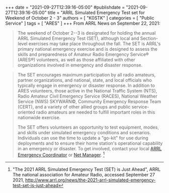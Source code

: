 +++
date = "2021-09-27T12:39:16-05:00"
#publishdate = "2021-09-27T12:39:16-05:00"
title = "ARRL Simulated Emergency Test set for Weekend of October 2 - 3"
authors = [ "K0STK" ]
categories = [ "Public Service" ]
tags = [ "ARES" ]
+++
From ARRL News on September 22, 2021:

>The weekend of October 2--3 is designated for holding the annual
>ARRL Simulated Emergency Test (SET), although local and Section-level
>exercises may take place throughout the fall. The SET is ARRL's primary
>national emergency exercise and is designed to assess the skills and
>preparedness of Amateur Radio Emergency Service&reg; (ARES&reg;)
>volunteers, as well as those affiliated with other organizations
>involved in emergency and disaster response.
<!--more-->

>The SET encourages maximum participation by all radio amateurs,
>partner organizations, and national, state, and local officials who
>typically engage in emergency or disaster response. In addition to ARES
>volunteers, those active in the National Traffic System (NTS), Radio
>Amateur Civil Emergency Service (RACES), National Weather Service (NWS)
>SKYWARN&copy;, Community Emergency Response Team (CERT), and a variety
>of other allied groups and public service-oriented radio amateurs are
>needed to fulfill important roles in this nationwide exercise.
>
>The SET offers volunteers an opportunity to test equipment, modes, and
>skills under simulated emergency conditions and scenarios. Individuals
>can use the time to update a "go-kit" for use during deployments and to
>ensure their home station's operational capability in an emergency or
>disaster. To get involved, contact your local
>[ARRL Emergency Coordinator](mailto:ares@rrra.org) or
>[Net Manager](mailto:net@rrra.org). [^1]

[^1]: "The 2021 ARRL Simulated Emergency Test (SET) is Just Ahead", ARRL The
national association for Amateur Radio, accessed September 27 2021,
http://www.arrl.org/news/the-2021-arrl-simulated-emergency-test-set-is-just-ahead

